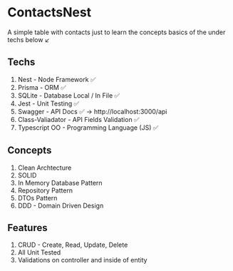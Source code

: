 # ContactsNest

A simple table with contacts just to learn the concepts basics of the under techs below ↙️

## Techs

1. Nest - Node Framework ✅
2. Prisma - ORM ✅
3. SQLite - Database Local / In File ✅
4. Jest - Unit Testing ✅
5. Swagger - API Docs ✅ -> http://localhost:3000/api
6. Class-Valiadator - API Fields Validation ✅
7. Typescript OO - Programming Language (JS) ✅

## Concepts

1. Clean Archtecture
2. SOLID
3. In Memory Database Pattern
4. Repository Pattern
5. DTOs Pattern
6. DDD - Domain Driven Design

## Features

1. CRUD - Create, Read, Update, Delete
2. All Unit Tested
3. Validations on controller and inside of entity
